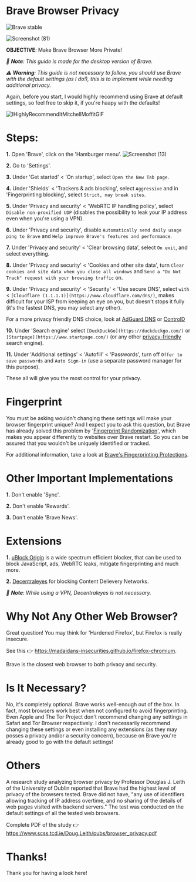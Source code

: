 # Brave Browser Privacy
![Brave stable](https://badgen.net/badge/Brave/GPLv3/orange?icon=github)

![Screenshot (81)](https://user-images.githubusercontent.com/80682093/133772923-c8e0ba30-ea04-45f3-b23b-91f52ad68c30.png)

**OBJECTIVE**: Make Brave Browser More Private!

_📝 **Note**: This guide is made for the desktop version of Brave._

_⚠️ **Warning**: This guide is not necessary to follow, you should use Brave with the default settings (as I do!), this is to implement while needing additional privacy._

Again, before you start, I would highly recommend using Brave at default settings, so feel free to skip it, if you're haapy with the defaults!

![IHighlyRecommendItMitchellMoffitGIF](https://user-images.githubusercontent.com/80682093/138702658-cb3e10be-1792-4b80-a930-f83d96d2638e.gif)

# Steps:

**1.** Open 'Brave', click on the 'Hamburger menu'. ![Screenshot (13)](https://user-images.githubusercontent.com/80682093/132233765-59e71737-4c82-432e-9b34-06259a763c23.png)

**2.** Go to 'Settings'.

**3.** Under 'Get started' < 'On startup', select `Open the New Tab page`.

**4.** Under 'Shields' < 'Trackers & ads blocking', select `Aggressive` and in 'Fingerprinting blocking', select `Strict, may break sites`.

**5.** Under 'Privacy and security' < 'WebRTC IP handling policy', select `Disable non-proxified UDP` (disables the possibility to leak your IP address even when you're using a VPN).

**6.** Under 'Privacy and security', disable `Automatically send daily usage ping to Brave` and `Help improve Brave's features and performance`.

**7.** Under 'Privacy and security' < 'Clear browsing data', select `On exit`, and select everything.

**8.** Under 'Privacy and security' < 'Cookies and other site data', turn `Clear cookies and site data when you close all windows` and `Send a "Do Not Track" request with your browsing traffic` on.

**9.** Under 'Privacy and security' < 'Security' < 'Use secure DNS', select `with` < `[Cloudflare (1.1.1.1)](https://www.cloudflare.com/dns/)`, makes difficult for your ISP from keeping an eye on you, but doesn't stops it fully (it's the fastest DNS, you may select any other).

For a more privacy friendly DNS choice, look at [AdGuard DNS](https://adguard.com/en/adguard-dns/overview.html) or [ControlD](https://controld.com/free-dns)

**10.** Under 'Search engine' select `[DuckDuckGo](https://duckduckgo.com/)` or `[Startpage](https://www.startpage.com/)` (or any other [privacy-friendly](https://itsfoss.com/privacy-search-engines/) search engine).

**11.** Under 'Additional settings' < 'Autofill' < 'Passwords', turn off `Offer to save passwords` and `Auto Sign-in` (use a separate password manager for this purpose).

These all will give you the most control for your privacy.

# Fingerprint

You must be asking wouldn't changing these settings will make your browser fingerprint unique? And I expect you to ask this question, but Brave has already solved this problem by '[Fingerprint Randomization](https://brave.com/privacy-updates-3/)', which makes you appear differently to websites over Brave restart. So you can be assured that you wouldn't be uniquely identified or tracked.

For additional information, take a look at [Brave's Fingerprinting Protections](https://github.com/brave/brave-browser/wiki/Fingerprinting-Protections).

# Other Important Implementations

**1.** Don't enable 'Sync'.

**2.** Don't enable 'Rewards'.

**3.** Don't enable 'Brave News'. 

# Extensions

**1.** [uBlock Origin](https://chrome.google.com/webstore/detail/ublock-origin/cjpalhdlnbpafiamejdnhcphjbkeiagm) is a wide spectrum efficient blocker, that can be used to block JavaScript, ads, WebRTC leaks, mitigate fingerprinting and much more.

**2.** [Decentraleyes](https://chrome.google.com/webstore/detail/decentraleyes/ldpochfccmkkmhdbclfhpagapcfdljkj) for blocking Content Delievery Networks.

_📝 **Note**: While using a VPN, Decentraleyes is not necessary._

# Why Not Any Other Web Browser?

Great question! You may think for 'Hardened Firefox', but Firefox is really insecure.

See this 👉 https://madaidans-insecurities.github.io/firefox-chromium.

Brave is the closest web browser to both privacy and security. 

# Is It Necessary?

No, it's completely optional. Brave works well-enough out of the box. In fact, most browsers work best when not configured to avoid fingerprinting. Even Apple and The Tor Project don't recommend changing any settings in Safari and Tor Browser respectively. I don't necessarily recommend changing these settings or even installing any extensions (as they may posses a privacy and/or a security concern), because on Brave you're already good to go with the default settings!

# Others

A research study analyzing browser privacy by Professor Douglas J. Leith of the University of Dublin reported that Brave had the highest level of privacy of the browsers tested. Brave did not have, "any use of identifiers allowing tracking of IP address overtime, and no sharing of the details of web pages visited with backend servers." The test was conducted on the default settings of all the tested web browsers.

Complete PDF of the study 👉 https://www.scss.tcd.ie/Doug.Leith/pubs/browser_privacy.pdf

# Thanks!

Thank you for having a look here!

